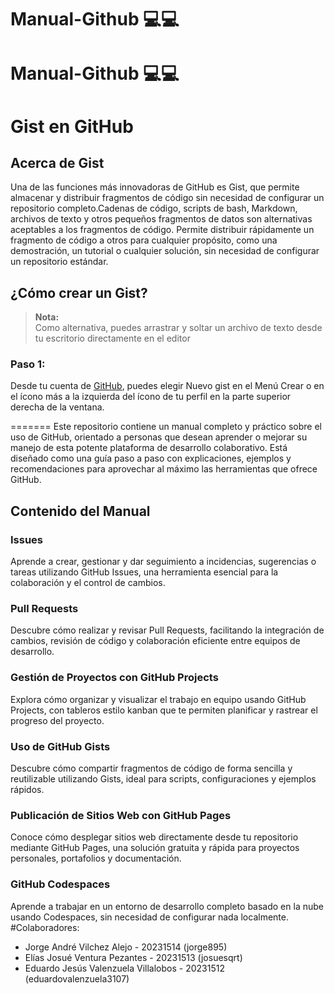 # Manual-Github 💻💻


# Manual-Github 💻💻
<!-- Inicio de aporte de  Elias Josue Ventura Pezantes -->
# Gist en GitHub
## Acerca de Gist
<p> Una de las funciones más innovadoras de GitHub es Gist, que permite almacenar y distribuir fragmentos de código sin necesidad de configurar un repositorio completo.Cadenas de código, scripts de bash, Markdown, archivos de texto y otros pequeños fragmentos de datos son alternativas aceptables a los fragmentos de código. Permite distribuir rápidamente un fragmento de código a otros para cualquier propósito, como una demostración, un tutorial o cualquier solución, sin necesidad de configurar un repositorio estándar. </p>

## ¿Cómo crear un Gist?


> **Nota:**<br>Como alternativa, puedes arrastrar y soltar un archivo de texto desde tu escritorio directamente en el editor

<h3>Paso 1: </h3> Desde tu cuenta de <u>GitHub</u>, puedes elegir Nuevo gist en el Menú Crear o en el ícono más a la izquierda del ícono de tu perfil en la parte superior derecha de la ventana.


<!-- Fin de aporte de Elias Josue Ventura Pezantes -->

=======
Este repositorio contiene un manual completo y práctico sobre el uso de GitHub, orientado a personas que desean aprender o mejorar su manejo de esta potente plataforma de desarrollo colaborativo. Está diseñado como una guía paso a paso con explicaciones, ejemplos y recomendaciones para aprovechar al máximo las herramientas que ofrece GitHub.
## Contenido del Manual
### Issues
Aprende a crear, gestionar y dar seguimiento a incidencias, sugerencias o tareas utilizando GitHub Issues, una herramienta esencial para la colaboración y el control de cambios.
### Pull Requests
Descubre cómo realizar y revisar Pull Requests, facilitando la integración de cambios, revisión de código y colaboración eficiente entre equipos de desarrollo.
### Gestión de Proyectos con GitHub Projects
Explora cómo organizar y visualizar el trabajo en equipo usando GitHub Projects, con tableros estilo kanban que te permiten planificar y rastrear el progreso del proyecto.
### Uso de GitHub Gists
Descubre cómo compartir fragmentos de código de forma sencilla y reutilizable utilizando Gists, ideal para scripts, configuraciones y ejemplos rápidos.
### Publicación de Sitios Web con GitHub Pages
Conoce cómo desplegar sitios web directamente desde tu repositorio mediante GitHub Pages, una solución gratuita y rápida para proyectos personales, portafolios y documentación.
### GitHub Codespaces
Aprende a trabajar en un entorno de desarrollo completo basado en la nube usando Codespaces, sin necesidad de configurar nada localmente.
#Colaboradores:
- Jorge André Vilchez Alejo - 20231514 (jorge895)
- Elías Josué Ventura Pezantes - 20231513 (josuesqrt)
- Eduardo Jesús Valenzuela Villalobos - 20231512 (eduardovalenzuela3107)
